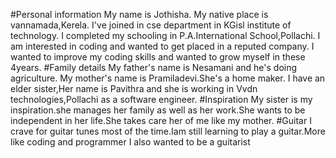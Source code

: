 #Personal information
My name is Jothisha.
My native place is vannamada,Kerela.
I've joined in cse department in KGisl institute of technology.
I completed my schooling in P.A.International School,Pollachi.
I am interested in coding and wanted to get placed in a reputed company.
I wanted to improve my coding skills and wanted to grow myself in these 4years.
#Family details
My father's name is Nesamani and he's doing agriculture.
My mother's name is Pramiladevi.She's a home maker.
I have an elder sister,Her name is Pavithra and she is working in Vvdn technologies,Pollachi as a software engineer.
#Inspiration
My sister is my inspiration.she manages her family as well as her work.She wants to be independent in her life.She takes care her of me like my mother.
#Guitar
I crave for guitar tunes most of the time.Iam still learning to play a guitar.More like coding and programmer I also wanted to be a guitarist
